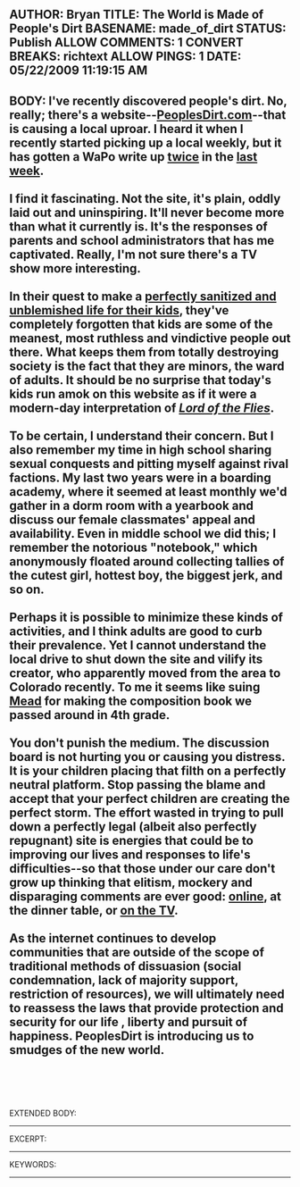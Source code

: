 AUTHOR: Bryan
TITLE: The World is Made of People's Dirt
BASENAME: made_of_dirt
STATUS: Publish
ALLOW COMMENTS: 1
CONVERT BREAKS: richtext
ALLOW PINGS: 1
DATE: 05/22/2009 11:19:15 AM
-----
BODY:
I've recently discovered people's dirt. No, really; there's a website--<a href="http://www.peoplesdirt.com/">PeoplesDirt.com</a>--that is causing a local uproar. I heard it when I recently started picking up a local weekly, but it has gotten a WaPo write up <a href="http://www.washingtonpost.com/wp-dyn/content/article/2009/05/13/AR2009051302897.html?nav=hcmoduletmv">twice</a> in the <a href="http://www.washingtonpost.com/wp-dyn/content/article/2009/05/16/AR2009051602191.html">last week</a>.<br /><br />I find it fascinating. Not the site, it's plain, oddly laid out and uninspiring. It'll never become more than what it currently is. It's the responses of parents and school administrators that has me captivated. Really, I'm not sure there's a TV show more interesting.<br /><br />In their quest to make a <a href="http://www.nysun.com/opinion/americas-worst-mom/74347/">perfectly sanitized and unblemished life for their kids</a>, they've completely forgotten that kids are some of the meanest, most ruthless and vindictive people out there. What keeps them from totally destroying society is the fact that they are minors, the ward of adults. It should be no surprise that today's kids run amok on this website as if it were a modern-day interpretation of <a href="http://en.wikipedia.org/wiki/Lord_of_the_Flies"><i>Lord of the Flies</i></a>.<br /><br />To be certain, I understand their concern. But I also remember my time in high school sharing sexual conquests and pitting myself against rival factions. My last two years were in a boarding academy, where it seemed at least monthly we'd gather in a dorm room with a yearbook and discuss our female classmates' appeal and availability. Even in middle school we did this; I remember the notorious "notebook," which anonymously floated around collecting tallies of the cutest girl, hottest boy, the biggest jerk, and so on. <br /><br />Perhaps it is possible to minimize these kinds of activities, and I think adults are good to curb their prevalence. Yet I cannot understand the local drive to shut down the site and vilify its creator, who apparently moved from the area to Colorado recently. To me it seems like suing <a href="http://www.mead.com/index.html">Mead</a> for making the composition book we passed around in 4th grade.<br /><br />You don't punish the medium. The discussion board is not hurting you or causing you distress. It is your children placing that filth on a perfectly neutral platform. Stop passing the blame and accept that your perfect children are creating the perfect storm. The effort wasted in trying to pull down a perfectly legal (albeit also perfectly repugnant) site is energies that could be to improving our lives and responses to life's difficulties--so that those under our care don't grow up thinking that elitism, mockery and disparaging comments are ever good: <a href="http://tweetingtoohard.com/top">online</a>, at the dinner table, or <a href="http://www.bravotv.com/the-real-housewives-of-new-york-city/videos/counter-points">on the TV</a>.<br /><br />As the internet continues to develop communities that are outside of the scope of traditional methods of dissuasion (social condemnation, lack of majority support, restriction of resources), we will ultimately need to reassess the laws that provide protection and security for our life , liberty and pursuit of happiness. PeoplesDirt is introducing us to smudges of the new world. <br /><br /><br /><br />
-----
EXTENDED BODY:

-----
EXCERPT:

-----
KEYWORDS:

-----


